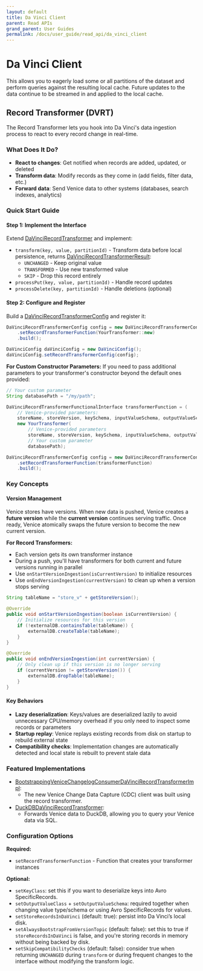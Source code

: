 ```yaml
---
layout: default
title: Da Vinci Client
parent: Read APIs
grand_parent: User Guides
permalink: /docs/user_guide/read_api/da_vinci_client
---
```


# Da Vinci Client
This allows you to eagerly load some or all partitions of the dataset and perform queries against the resulting local 
cache. Future updates to the data continue to be streamed in and applied to the local cache.

## Record Transformer (DVRT)

The Record Transformer lets you hook into Da Vinci's data ingestion process to react to every record change in real-time.

### What Does It Do?

- **React to changes**: Get notified when records are added, updated, or deleted
- **Transform data**: Modify records as they come in (add fields, filter data, etc.)
- **Forward data**: Send Venice data to other systems (databases, search indexes, analytics)

### Quick Start Guide

#### Step 1: Implement the Interface
Extend [DaVinciRecordTransformer](https://github.com/linkedin/venice/blob/main/clients/da-vinci-client/src/main/java/com/linkedin/davinci/client/DaVinciRecordTransformer.java) and implement:

- `transform(key, value, partitionId)` - Transform data before local persistence, returns [DaVinciRecordTransformerResult](https://github.com/linkedin/venice/blob/main/clients/da-vinci-client/src/main/java/com/linkedin/davinci/client/DaVinciRecordTransformerResult.java):
  - `UNCHANGED` - Keep original value
  - `TRANSFORMED` - Use new transformed value  
  - `SKIP` - Drop this record entirely
- `processPut(key, value, partitionId)` - Handle record updates
- `processDelete(key, partitionId)` - Handle deletions (optional)

#### Step 2: Configure and Register
Build a [DaVinciRecordTransformerConfig](https://github.com/linkedin/venice/blob/main/clients/da-vinci-client/src/main/java/com/linkedin/davinci/client/DaVinciRecordTransformerConfig.java) and register it:

```java
DaVinciRecordTransformerConfig config = new DaVinciRecordTransformerConfig.Builder()
    .setRecordTransformerFunction(YourTransformer::new)
    .build();

DaVinciConfig daVinciConfig = new DaVinciConfig();
daVinciConfig.setRecordTransformerConfig(config);
```

**For Custom Constructor Parameters:**
If you need to pass additional parameters to your transformer's constructor beyond the default ones provided:

```java
// Your custom parameter
String databasePath = "/my/path";

DaVinciRecordTransformerFunctionalInterface transformerFunction = (
    // Venice-provided parameters:
    storeName, storeVersion, keySchema, inputValueSchema, outputValueSchema, config) -> 
    new YourTransformer(
        // Venice-provided parameters
        storeName, storeVersion, keySchema, inputValueSchema, outputValueSchema, config,
        // Your custom parameter
        databasePath);

DaVinciRecordTransformerConfig config = new DaVinciRecordTransformerConfig.Builder()
    .setRecordTransformerFunction(transformerFunction)
    .build();
```

### Key Concepts

#### Version Management
Venice stores have versions. When new data is pushed, Venice creates a **future version** while the **current version** continues serving traffic. Once ready, Venice atomically swaps the future version to become the new current version.

**For Record Transformers:**
- Each version gets its own transformer instance
- During a push, you'll have transformers for both current and future versions running in parallel
- Use `onStartVersionIngestion(isCurrentVersion)` to initialize resources
- Use `onEndVersionIngestion(currentVersion)` to clean up when a version stops serving

```java
String tableName = "store_v" + getStoreVersion();

@Override
public void onStartVersionIngestion(boolean isCurrentVersion) {
    // Initialize resources for this version
    if (!externalDB.containsTable(tableName)) {
        externalDB.createTable(tableName);
    }
}

@Override
public void onEndVersionIngestion(int currentVersion) {
    // Only clean up if this version is no longer serving
    if (currentVersion != getStoreVersion()) {
        externalDB.dropTable(tableName);
    }
}
```

#### Key Behaviors
- **Lazy deserialization**: Keys/values are deserialized lazily to avoid unnecessary CPU/memory overhead if you only need
    to inspect some records or parameters
- **Startup replay**: Venice replays existing records from disk on startup to rebuild external state
- **Compatibility checks**: Implementation changes are automatically detected and local state is rebuilt to prevent stale data

### Featured Implementations
- [BootstrappingVeniceChangelogConsumerDaVinciRecordTransformerImpl](https://github.com/linkedin/venice/blob/main/clients/da-vinci-client/src/main/java/com/linkedin/davinci/consumer/BootstrappingVeniceChangelogConsumerDaVinciRecordTransformerImpl.java): 
  - The new Venice Change Data Capture (CDC) client was built using the record transformer.
- [DuckDBDaVinciRecordTransformer](https://github.com/linkedin/venice/blob/main/integrations/venice-duckdb/src/main/java/com/linkedin/venice/duckdb/DuckDBDaVinciRecordTransformer.java):
  - Forwards Venice data to DuckDB, allowing you to query your Venice data via SQL.

### Configuration Options

**Required:**
- `setRecordTransformerFunction` - Function that creates your transformer instances

**Optional:**
  - `setKeyClass`: set this if you want to deserialize keys into Avro SpecificRecords.
  - `setOutputValueClass` + `setOutputValueSchema`: required together when changing value type/schema or using Avro
    SpecificRecords for values.
  - `setStoreRecordsInDaVinci` (default: true): persist into Da Vinci’s local disk.
  - `setAlwaysBootstrapFromVersionTopic` (default: false): set this to true if `storeRecordsInDaVinci` is false, and
    you're storing records in memory without being backed by disk.
  - `setSkipCompatibilityChecks` (default: false): consider true when returning `UNCHANGED` during `transform` or
    during frequent changes to the interface without modifying the transform logic.